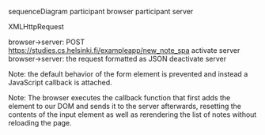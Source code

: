 sequenceDiagram
  participant browser
  participant server

  XMLHttpRequest

  browser->server: POST https://studies.cs.helsinki.fi/exampleapp/new_note_spa
  activate server
  browser->server: the request formatted as JSON
  deactivate server

  Note: the default behavior of the form element is prevented and instead a JavaScript callback is attached.

  Note: The browser executes the callback function that first adds the element to our DOM and
  sends it to the server afterwards, resetting the contents of the input element as well as
  rerendering the list of notes without reloading the page.
